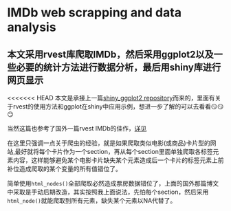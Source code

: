 # IMDb web scrapping and data analysis
## 本文采用rvest库爬取IMDb，然后采用ggplot2以及一些必要的统计方法进行数据分析，最后用shiny库进行网页显示
<<<<<<< HEAD
本文是承接上一篇[shiny_ggplot2 repository](https://github.com/JingwuChen/shiny_ggplot2)而来的，里面有关于rvest的使用方法和ggplot在shiny中应用示例，想进一步了解的可以去看看:smirk::smirk::smirk:

当然这篇也参考了国外一篇rvest IMDb的佳作，[详见](https://www.analyticsvidhya.com/blog/2017/03/beginners-guide-on-web-scraping-in-r-using-rvest-with-hands-on-knowledge/)

在这里只强调一点关于爬虫的经验，就是如果爬取类似电影(或商品)卡片型的网站,最好就将每个卡片作为一个section，再从每个section里面单独爬取各标签元素内容，这样能够避免某个电影卡片缺失某个元素造成后一个卡片的标签元素上前补位造成爬取的某个变量的所有值错位了。

简单使用`html_nodes()`全部爬取必然造成票房数据错位了，上面的国外那篇博文中采取是手动后期改造，其实按照我上面说法，先怕每个section，然后采用`html_node()`就能爬取到所有元素，缺失某个元素以NA代替了。


